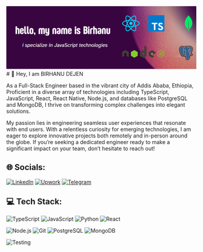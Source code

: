 <img src="banner.png" alt="banner">
# 👋 Hey, I am BIRHANU DEJEN


As a Full-Stack  Engineer based in the vibrant city of Addis Ababa, Ethiopia,  Proficient in a diverse array of technologies including TypeScript, JavaScript, React, React Native, Node.js, and databases like PostgreSQL and MongoDB, I thrive on transforming complex challenges into elegant solutions.

My passion lies in engineering seamless user experiences that resonate with end users. With a relentless curiosity for emerging technologies, I am eager to explore innovative projects both remotely and in-person around the globe. If you’re seeking a dedicated engineer ready to make a significant impact on your team, don’t hesitate to reach out!

## 🌐 Socials:

[![LinkedIn](https://img.shields.io/badge/LinkedIn-%230077B5.svg?style=for-the-badge&logo=linkedin&logoColor=white)](https://www.linkedin.com/in/birhanu-dejen/)
[![Upwork](https://img.shields.io/badge/Upwork-6fda44?style=for-the-badge&logo=upwork&logoColor=white)](https://www.upwork.com/freelancers/~0127deac290a5cccb2)
[![Telegram](https://img.shields.io/badge/Telegram-%230077B5.svg?style=for-the-badge&logo=telegram&logoColor=white)](https://t.me/birhanu_dejen)

## 💻 Tech Stack:

![TypeScript](https://img.shields.io/badge/typescript-%23007ACC.svg?style=for-the-badge&logo=typescript&logoColor=white)
![JavaScript](https://img.shields.io/badge/javascript-%23323330.svg?style=for-the-badge&logo=javascript&logoColor=%23F7DF1E)
![Python](https://img.shields.io/badge/python-%2314354C.svg?style=for-the-badge&logo=python&logoColor=white)
![React](https://img.shields.io/badge/react-%2320232a.svg?style=for-the-badge&logo=react&logoColor=%2361DAFB)

![Node.js](https://img.shields.io/badge/node.js-%2343853D.svg?style=for-the-badge&logo=node.js&logoColor=white)
![Git](https://img.shields.io/badge/git-%23F05032.svg?style=for-the-badge&logo=git&logoColor=white)
![PostgreSQL](https://img.shields.io/badge/postgresql-%23316192.svg?style=for-the-badge&logo=postgresql&logoColor=white)
![MongoDB](https://img.shields.io/badge/MongoDB-%234ea94b.svg?style=for-the-badge&logo=mongodb&logoColor=white)

![Testing](https://img.shields.io/badge/testing-%23575E8B.svg?style=for-the-badge&logo=cypress&logoColor=white)
